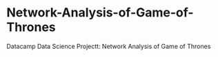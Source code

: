 # Network-Analysis-of-Game-of-Thrones
Datacamp Data Science Projectt: Network Analysis of Game of Thrones
